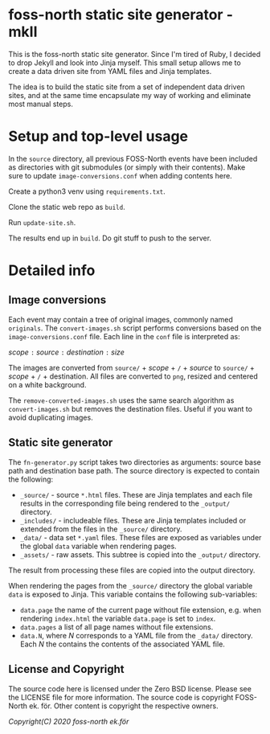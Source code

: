 # foss-north static site generator - mkII

This is the foss-north static site generator. Since I'm tired of Ruby,
I decided to drop Jekyll and look into Jinja myself. This small setup
allows me to create a data driven site from YAML files and Jinja
templates.

The idea is to build the static site from a set of independent data
driven sites, and at the same time encapsulate my way of working and
eliminate most manual steps.

# Setup and top-level usage

In the `source` directory, all previous FOSS-North events have been
included as directories with git submodules (or simply with their
contents). Make sure to update `image-conversions.conf` when adding
contents here.

Create a python3 venv using `requirements.txt`.

Clone the static web repo as `build`.

Run `update-site.sh`.

The results end up in `build`. Do git stuff to push to the server.

# Detailed info

## Image conversions

Each event may contain a tree of original images, commonly named
`originals`. The `convert-images.sh` script performs conversions based
on the `image-conversions.conf` file. Each line in the `conf` file is
interpreted as:

_scope_ `:` _source_ `:` _destination_ `:` _size_

The images are converted from `source/` + _scope_ + `/` + _source_ to
`source/` + _scope_ + `/` + destination. All files are converted to
`png`, resized and centered on a white background.

The `remove-converted-images.sh` uses the same search algorithm as
`convert-images.sh` but removes the destination files. Useful if you
want to avoid duplicating images.

## Static site generator

The `fn-generator.py` script takes two directories as arguments:
source base path and destination base path. The source directory is
expected to contain the following:

* `_source/` - source `*.html` files. These are Jinja templates and each file results in the corresponding file being rendered to the `_output/` directory.
* `_includes/` - includeable files. These are Jinja templates included or extended from the files in the `_source/` directory.
* `_data/` - data set `*.yaml` files. These files are exposed as variables under the global `data` variable when rendering pages.
* `_assets/` - raw assets. This subtree is copied into the `_output/` directory.

The result from processing these files are copied into the output
directory.

When rendering the pages from the `_source/` directory the global
variable `data` is exposed to Jinja. This variable contains the
following sub-variables:

* `data.page` the name of the current page without file extension, e.g. when rendering `index.html` the variable `data.page` is set to `index`.
* `data.pages` a list of all page names without file extensions.
* `data.N`, where _N_ corresponds to a YAML file from the `_data/` directory. Each _N_ the contains the contents of the associated YAML file.

## License and Copyright
The source code here is licensed under the Zero BSD license. Please
see the LICENSE file for more information. The source code is copyright 
FOSS-North ek. för. Other content is copyright the respective owners.

_Copyright(C) 2020 foss-north ek.för_
